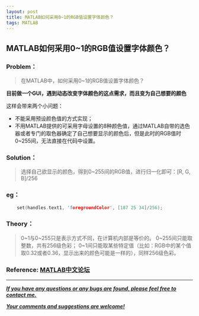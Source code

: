 ```yaml
---
layout: post
title: MATLAB如何采用0~1的RGB值设置字体颜色？
tags: MATLAB
---
```

## MATLAB如何采用0~1的RGB值设置字体颜色？
### Problem：

>在MATLAB中，如何采用0~1的RGB值设置字体颜色？

**目前做一个GUI，遇到动态改变字体颜色的这点需求，而且变为自己想要的颜色**

这样会带来两个小问题：

- 不能采用预设颜色值的方式实现；
- 不用MATLAB提供的可采用字母设置的8种颜色值，通过MATLAB自带的选色器或者专门的取色器确定了自己想要显示的颜色后，但是此时的RGB值时0~255间，无法直接在代码中设置。


### Solution：
>选择自己欲显示的颜色，得到0~255间的RGB值，进行归一化即可：[R, G, B]/256


### eg：

``` C
	set(handles.text1, 'foregroundColor', [187 25 34]/256);
```

### Theory：
>0~1与0~255只是表示方式不同，在计算机内部是等价的。
0~255间只能取整数，共有256级色彩；
0~1间只能取某些特定值（比如：RGB中的某个值取0.32或者0.36，显示出来的颜色可能是一样的），同样256级色彩。


### Reference: <a href="http://www.ilovematlab.cn/thread-201428-1-1.html" target="blank"> MATLAB中文论坛

---

***If you have any questions or any bugs are found, please feel free to contact me.***

***Your comments and suggestions are welcome!***



